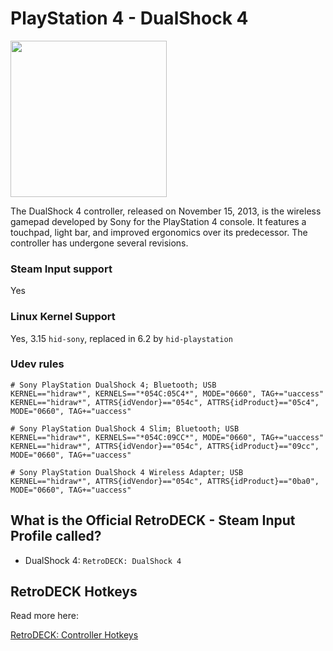 # PlayStation 4 - DualShock 4

<img src="../../../wiki_images/controllers/ps4-dualshock4.png" width="250">

The DualShock 4 controller, released on November 15, 2013, is the wireless gamepad developed by Sony for the PlayStation 4 console. It features a touchpad, light bar, and improved ergonomics over its predecessor. The controller has undergone several revisions.

### Steam Input support

Yes

### Linux Kernel Support

Yes, 3.15  `hid-sony`, replaced in 6.2 by `hid-playstation`

### Udev rules

```
# Sony PlayStation DualShock 4; Bluetooth; USB
KERNEL=="hidraw*", KERNELS=="*054C:05C4*", MODE="0660", TAG+="uaccess"
KERNEL=="hidraw*", ATTRS{idVendor}=="054c", ATTRS{idProduct}=="05c4", MODE="0660", TAG+="uaccess"

# Sony PlayStation DualShock 4 Slim; Bluetooth; USB
KERNEL=="hidraw*", KERNELS=="*054C:09CC*", MODE="0660", TAG+="uaccess"
KERNEL=="hidraw*", ATTRS{idVendor}=="054c", ATTRS{idProduct}=="09cc", MODE="0660", TAG+="uaccess"

# Sony PlayStation DualShock 4 Wireless Adapter; USB
KERNEL=="hidraw*", ATTRS{idVendor}=="054c", ATTRS{idProduct}=="0ba0", MODE="0660", TAG+="uaccess"
```

## What is the Official RetroDECK - Steam Input Profile called?

- DualShock 4: `RetroDECK: DualShock 4`


## RetroDECK Hotkeys

Read more here:

[RetroDECK: Controller Hotkeys](../../wiki_rd_controls/hotkeys-retrodeck.md)
